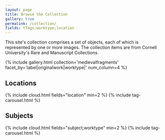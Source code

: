 ```yaml
---
layout: page
title: Browse the Collection
gallery: true
permalink: /collection/
fields: tTags;worktype;location
---
```


This site's collection comprises a set of objects, each of which is represented by one or more images. The collection items are from Cornell University's Rare and Manuscript Collections.

{% include gallery.html collection='medievalfragments' facet_by='label|originalwork|worktype|' num_column=4 %}

## Locations
{% include cloud.html fields="location" min=2 %}
{% include tag-carousel.html %}

## Subjects
{% include cloud.html fields="subject;worktype" min=2 %}
{% include tag-carousel.html %}
